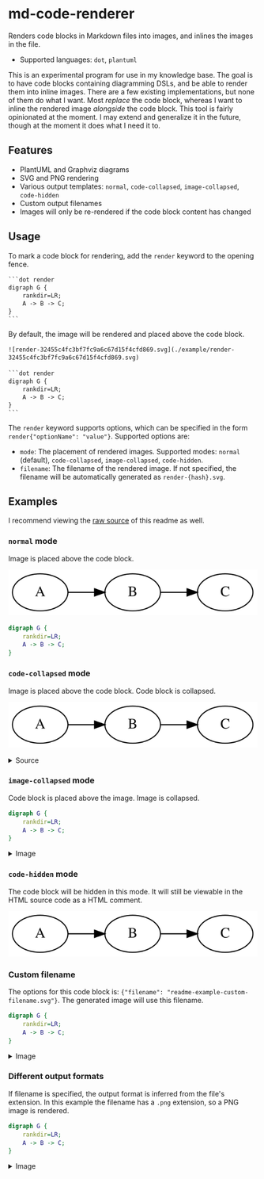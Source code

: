 # md-code-renderer

Renders code blocks in Markdown files into images, and inlines the images in the file.

- Supported languages: `dot`, `plantuml`

This is an experimental program for use in my knowledge base. The goal is to
have code blocks containing diagramming DSLs, and be able to render them into
inline images. There are a few existing implementations, but none of them do
what I want. Most _replace_ the code block, whereas I want to inline the
rendered image _alongside_ the code block. This tool is fairly opinionated at
the moment. I may extend and generalize it in the future, though at the moment
it does what I need it to.

## Features

- PlantUML and Graphviz diagrams
- SVG and PNG rendering
- Various output templates: `normal`, `code-collapsed`, `image-collapsed`, `code-hidden`
- Custom output filenames
- Images will only be re-rendered if the code block content has changed

## Usage

To mark a code block for rendering, add the `render` keyword to the opening fence.

    ```dot render
    digraph G {
        rankdir=LR;
        A -> B -> C;
    }
    ```

By default, the image will be rendered and placed above the code block.

    ![render-32455c4fc3bf7fc9a6c67d15f4cfd869.svg](./example/render-32455c4fc3bf7fc9a6c67d15f4cfd869.svg)

    ```dot render
    digraph G {
        rankdir=LR;
        A -> B -> C;
    }
    ```

The `render` keyword supports options, which can be specified in the form
`render{"optionName": "value"}`. Supported options are:

- `mode`: The placement of rendered images. Supported modes: `normal`
  (default), `code-collapsed`, `image-collapsed`, `code-hidden`.
- `filename`: The filename of the rendered image. If not specified, the
  filename will be automatically generated as `render-{hash}.svg`.

## Examples

I recommend viewing the [raw
source](https://github.com/benjaminheng/md-code-renderer/blob/master/README.md?plain=1)
of this readme as well.

### `normal` mode

Image is placed above the code block.

![render-32455c4fc3bf7fc9a6c67d15f4cfd869.svg](./example/render-32455c4fc3bf7fc9a6c67d15f4cfd869.svg)

```dot render
digraph G {
    rankdir=LR;
    A -> B -> C;
}
```

### `code-collapsed` mode

Image is placed above the code block. Code block is collapsed.

![render-32455c4fc3bf7fc9a6c67d15f4cfd869.svg](./example/render-32455c4fc3bf7fc9a6c67d15f4cfd869.svg)

<details><summary>Source</summary>

```dot render{"mode": "code-collapsed"}
digraph G {
    rankdir=LR;
    A -> B -> C;
}
```

</details>

### `image-collapsed` mode

Code block is placed above the image. Image is collapsed.

```dot render{"mode": "image-collapsed"}
digraph G {
    rankdir=LR;
    A -> B -> C;
}
```

<details><summary>Image</summary>

![render-32455c4fc3bf7fc9a6c67d15f4cfd869.svg](./example/render-32455c4fc3bf7fc9a6c67d15f4cfd869.svg)

</details>

### `code-hidden` mode

The code block will be hidden in this mode. It will still be viewable in the
HTML source code as a HTML comment.

![render-32455c4fc3bf7fc9a6c67d15f4cfd869.svg](./example/render-32455c4fc3bf7fc9a6c67d15f4cfd869.svg)

<!--
```dot render{"mode": "code-hidden"}
digraph G {
    rankdir=LR;
    A -> B -> C;
}
```
-->

### Custom filename

The options for this code block is: `{"filename":
"readme-example-custom-filename.svg"}`. The generated image will use this
filename.

```dot render{"mode": "image-collapsed", "filename": "readme-example-custom-filename.svg"}
digraph G {
    rankdir=LR;
    A -> B -> C;
}
```

<details><summary>Image</summary>

![readme-example-custom-filename.svg](./example/readme-example-custom-filename.svg) <!-- hash:32455c4f -->

</details>

### Different output formats

If filename is specified, the output format is inferred from the file's
extension. In this example the filename has a `.png` extension, so a PNG image
is rendered.

```dot render{"mode": "image-collapsed", "filename": "readme-example-output-format-png.png"}
digraph G {
    rankdir=LR;
    A -> B -> C;
}
```

<details><summary>Image</summary>

![readme-example-output-format-png.png](./example/readme-example-output-format-png.png) <!-- hash:32455c4f -->

</details>
